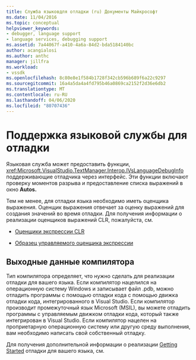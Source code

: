 ```yaml
---
title: Служба языковдля отладки (ru) Документы Майкрософт
ms.date: 11/04/2016
ms.topic: conceptual
helpviewer_keywords:
- debugger, language support
- language services, debugging support
ms.assetid: 7a44067f-a410-4a6a-84d2-bda5184140bc
author: acangialosi
ms.author: anthc
manager: jillfra
ms.workload:
- vssdk
ms.openlocfilehash: 8c80e8e1f584b1728f342cb596b689f6a22c9297
ms.sourcegitcommit: 16a4a5da4a4fd795b46a0869ca2152f2d36e6db2
ms.translationtype: MT
ms.contentlocale: ru-RU
ms.lasthandoff: 04/06/2020
ms.locfileid: "80707436"
---
```

# <a name="language-service-support-for-debugging"></a>Поддержка языковой службы для отладки
Языковая служба может предоставить функции, <xref:Microsoft.VisualStudio.TextManager.Interop.IVsLanguageDebugInfo> поддерживающие отладчика через интерфейс. Эти функции включают проверку моментов разрыва и предоставление списка выражений в окно **Autos.**

 Тем не менее, для отладки языка необходимо иметь оценщика выражения. Оценщик выражения отвечает за оценку выражений для создания значений во время отладки. Для получения информации о реализации оценщиков выражений CLR, пожалуйста, см.

- [Оценщики экспрессии CLR](https://github.com/Microsoft/ConcordExtensibilitySamples/wiki/CLR-Expression-Evaluators)

- [Образец управляемого оценщика экспрессии](https://github.com/Microsoft/ConcordExtensibilitySamples/wiki/Managed-Expression-Evaluator-Sample)

## <a name="compiler-output"></a>Выходные данные компилятора
 Тип компилятора определяет, что нужно сделать для реализации отладки для вашего языка. Если компилятор нацелился на операционную систему Windows и записывает файл .pdb, можно отладить программы с помощью отладки кода с помощью движка отладки кода, интегрированного в Visual Studio. Если компилятор производит промежуточный язык Microsoft (MSIL), вы можете отладить программы с управляемым движком отладки кода, который также интегрирован в Visual Studio. Если компилятор нацелен на проприетарную операционную систему или другую среду выполнения, вам необходимо написать свой собственный отладку.

 Для получения дополнительной информации о реализации [Getting Started](../../extensibility/debugger/getting-started-with-debugger-extensibility.md) отладки для вашего языка, см.
